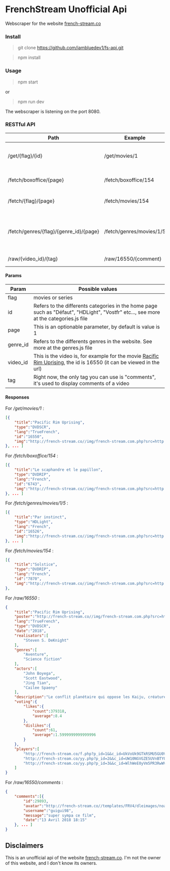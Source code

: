 # FrenchStream Unofficial Api

Webscraper for the website [french-stream.co](http://french-stream.co/)

### Install
> git clone https://github.com/iambluedev1/fs-api.git

> npm install

### Usage
> npm start

or

> npm run dev

The webscraper is listening on the port 8080.

### RESTful API

|  Path | Example | Description
| ------------ | ------------ | ------------ |
| /get/{flag}/{id}  |  /get/movies/1  | Get Items displayed in the home page |
| /fetch/boxoffice/{page}  |  /fetch/boxoffice/154  | Get Items stored in the box-office |
| /fetch/{flag}/{page}  |  /fetch/movies/154  | Get Items indicated as flag type|
| /fetch/genres/{flag}/{genre_id}/{page}  |  /fetch/genres/movies/1/5  | Return a list of items corresponding to a specific genre and flag values
| /raw/{video_id}/{tag}  |  /raw/16550/{comment}  | Get datas of a video

#### Params

|  Param  | Possible values |
| ------------ | ------------ |
| flag  | movies or series  |
| id  | Refers to the differents categories in the home page such as "Défaut", "HDLight", "Vostfr" etc..., see more at the categories.js file |
| page  | This is an optionable parameter, by default is value is 1  |
| genre_id  | Refers to the differents genres in the website. See more at the genres.js file|
| video_id  | This is the video is, for example for the movie [Racific Rim Uprising](http://french-stream.co/16550-pacific-rim-uprising.html), the id is 16550 (it can be viewed in the url) |
| tag  |  Right now, the only tag you can use is "comments", it's used to display comments of a video  |

#### Responses

For */get/movies/1* :
```json
[{
	"title":"Pacific Rim Uprising",
	"type":"DVDSCR",
	"lang":"TrueFrench",
	"id":"16550",
	"img":"http://french-stream.co//img/french-stream.com.php?src=http://fr.web.img6.acsta.net/c_215_290/pictures/18/01/24/17/09/1857016.jpg&w=190&h=260"
}, ... ]
```
For */fetch/boxoffice/154* :
```json
[{
	"title":"Le scaphandre et le papillon",
	"type":"DVDRIP",
	"lang":"French",
	"id":"6743",
	"img":"http://french-stream.co//img/french-stream.com.php?src=http://fr.web.img5.acsta.net/r_1200_1600/medias/nmedia/18/63/78/45/18765089.jpg&w=190&h=260"
}, ... ]
````

For */fetch/genres/movies/1/5* :
```json
[{
	"title":"Par instinct",
	"type":"HDLight",
	"lang":"French",
	"id":"16526",
	"img":"http://french-stream.co//img/french-stream.com.php?src=http://fr.web.img6.acsta.net/c_215_290/pictures/17/09/11/17/25/3174750.jpg&w=190&h=260"
}, ... ]
```

For */fetch/movies/154* :
```json
[{
	"title":"Solstice",
	"type":"DVDRIP",
	"lang":"French",
	"id":"7870",
	"img":"http://french-stream.co//img/french-stream.com.php?src=http://fr.web.img6.acsta.net/r_1200_1600/medias/nmedia/18/71/31/28/19131371.jpg&w=190&h=260"
},
```

For */raw/16550* :
```json
{
	"title":"Pacific Rim Uprising",
	"poster":"http://french-stream.co//img/french-stream.com.php?src=http://fr.web.img6.acsta.net/c_215_290/pictures/18/01/24/17/09/1857016.jpg&w=190&h=260",
	"lang":"TrueFrench",
	"type":"DVDSCR",
	"date":"2018",
	"realisators":[
		"Steven S. DeKnight"
	],
	"genres":[
		"Aventure",
		"Science fiction"
	],
	"actors":[
		"John Boyega",
		"Scott Eastwood",
		"Jing Tian",
		"Cailee Spaeny"
	],
	"description":"Le conflit planétaire qui oppose les Kaiju, créatures extraterrestres, aux Jaegers, robots géants pilotés par des humains, nétait que la première vague dune attaque massive contre lHumanité.Jake Pentecost, un jeune pilote de Jaeger prometteur dont le célèbre père a sacrifié sa vie pour sauver lHumanité des monstrueux Kaiju a depuis abandonné son entraînement et sest retrouvé pris dans lengrenage du milieu criminel.Mais lorsquune menace, encore plus irrésistible que la précédente, se répand dans les villes et met le monde à feu et à sang, Jake obtient une dernière chance de perpétuer la légende de son père aux côtés de sa sur, Mako Mori  qui guide une courageuse génération de pilotes ayant grandi dans lombre de la guerre. Alors quils sont en quête de justice pour leurs camarades tombés au combat, leur unique espoir est de sallier dans un soulèvement général contre la menace des Kaiju.Jake est rejoint par son rival, le talentueux pilote Lambert et par Amara, une hackeuse de Jaeger âgée de 15 ans, les héros du Corps de Défense du Pan Pacific devenant la seule famille qui lui reste.Salliant pour devenir la plus grande force de défense que la Terre nait jamais connue, ils vont paver un chemin vers une extraordinaire nouvelle aventure.",
	"voting":{
		"likes":{
			"count":379318,
			"average":8.4
		},
		"dislikes":{
			"count":61,
			"average":1.5999999999999996
		}
	},
	"players":[
		"http://french-stream.co/f.php?p_id=1&&c_id=UkVoUk9GTkRSMU5GU0V4S0xtaDBiV3c9",
		"http://french-stream.co/yy.php?p_id=2&&c_id=UW10NGVGZE5UVnBTY0VrPQ==",
		"http://french-stream.co/yy.php?p_id=3&&c_id=WlhWeE0yVm5PR3RwWVdndw=="
	]
}
```

For */raw/16550/comments* :
```json
{
	"comments":[{
		"id":29893,
		"avatar":"http://french-stream.co//templates/FRV4/dleimages/noavatar.png",
		"username":"guigui98",
		"message":"super sympa ce film",
		"date":"13 Avril 2018 18:15"
	}, ... ]
}
```

## Disclaimers

This is an unofficial api of the website [french-stream.co](http://french-stream.co/). I'm not the owner of this website, and I don't know its owners.
